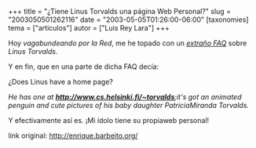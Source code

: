 +++
title = "¿Tiene Linus Torvalds una página Web Personal?"
slug = "2003050501262116"
date = "2003-05-05T01:26:00-06:00"
[taxonomies]
tema = ["articulos"]
autor = ["Luis Rey Lara"]
+++

Hoy *vagabundeando por la Red*, me he topado con un
<a href="http://www.catb.org/%7Eesr/faqs/linus/index.html"
target="nwindow"><em>extraño FAQ</em></a> sobre *Linus Torvalds*.

Y en fin, que en una parte de dicha FAQ decía:

¿Does Linus have a home page?

<!-- more -->
*He has one at **<a href="http://www.cs.helsinki.fi/u/torvalds/"
target="nwindow">http://www.cs.helsinki.fi/~torvalds</a>**;it's got an
animated penguin and cute pictures of his baby daughter PatriciaMiranda
Torvalds.*

Y efectivamente así es. ¡Mi ídolo tiene su propiaweb personal!

link original:
http://enrique.barbeito.org/

